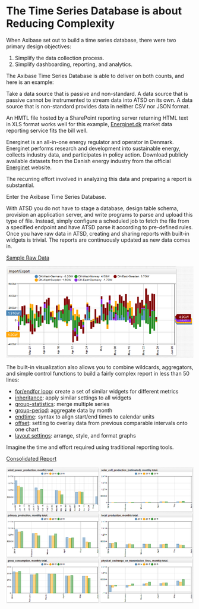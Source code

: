 # The Time Series Database is about Reducing Complexity

When Axibase set out to build a time series database, there were two primary design objectives:

1. Simplify the data collection process.
2. Simplify dashboarding, reporting, and analytics.

The Axibase Time Series Database is able to deliver on both counts, and here is an example:

Take a data source that is passive and non-standard. A data source that is passive cannot be instrumented to stream data into ATSD on its own. A data source that is non-standard provides data in neither CSV nor JSON format.

An HMTL file hosted by a SharePoint reporting server returning HTML text in XLS format works well for this example, [Energinet.dk](https://energinet.dk) market data reporting service fits the bill well.

Energinet is an all-in-one energy regulator and operator in Denmark. Energinet performs research and development into sustainable energy, collects industry data, and participates in policy action. Download publicly available datasets from the Danish energy industry from the official [Energinet](http://energinet.dk/EN/El/Engrosmarked/Udtraek-af-markedsdata/Sider/default.aspx) website.

The recurring effort involved in analyzing this data and preparing a report is substantial.

Enter the Axibase Time Series Database.

With ATSD you do not have to stage a database, design table schema, provision an application server, and write programs to parse and upload this type of file. Instead, simply configure a scheduled job to fetch the file from a specified endpoint and have ATSD parse it according to pre-defined rules. Once you have raw data in ATSD, creating and sharing reports with built-in widgets is trivial. The reports are continuously updated as new data comes in.

[Sample Raw Data](https://apps.axibase.com/chartlab/fcce7fb8)

![](./images/energinet_detailed.png)

The built-in visualization also allows you to combine wildcards, aggregators, and simple control functions to build a fairly complex report in less than 50 lines:

* [for/endfor loop](https://axibase.com/products/axibase-time-series-database/visualization/widgets/control-structures): create a set of similar widgets for different metrics
* [inheritance](https://axibase.com/products/axibase-time-series-database/visualization/widgets/inheritance): apply similar settings to all widgets
* [group-statistics](https://axibase.com/products/axibase-time-series-database/visualization/widgets/configuring-the-widgets/): merge multiple series
* [group-period](https://axibase.com/products/axibase-time-series-database/visualization/widgets/configuring-the-widgets/): aggregate data by month
* [endtime](https://axibase.com/products/axibase-time-series-database/visualization/end-time/): syntax to align start/end times to calendar units
* [offset](https://axibase.com/products/axibase-time-series-database/visualization/widgets/time-chart/): setting to overlay data from previous comparable intervals onto one chart
* [layout settings](https://github.com/axibase/atsd/blob/master/portals/portal-settings.md#layout): arrange, style, and format graphs

Imagine the time and effort required using traditional reporting tools.

[Consolidated Report](https://apps.axibase.com/chartlab/8c11fc48/2/)

![](./images/energinet_report.png)
